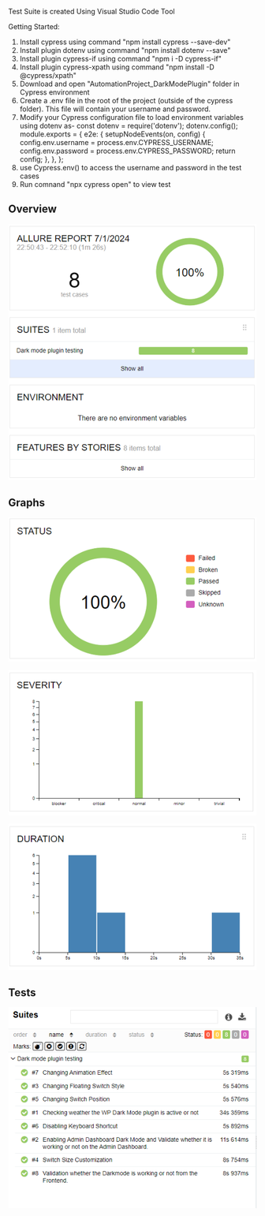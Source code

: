 Test Suite is created Using Visual Studio Code Tool

Getting Started:
1. Install cypress using command "npm install cypress --save-dev"
2. Install plugin dotenv using command "npm install dotenv --save"
3. Install plugin cypress-if using command "npm i -D cypress-if"
4. Install plugin cypress-xpath using command "npm install -D @cypress/xpath"
5. Download and open "AutomationProject_DarkModePlugin" folder in Cypress  environment
6. Create a .env file in the root of the project (outside of the cypress folder). This file will contain your username and password.
7. Modify your Cypress configuration file to load environment variables using dotenv as-
   const dotenv = require('dotenv');
   dotenv.config();
   module.exports = {
   e2e: {
      setupNodeEvents(on, config) {
         config.env.username = process.env.CYPRESS_USERNAME;
         config.env.password = process.env.CYPRESS_PASSWORD;
         return config;
   },
  },
};
9. use Cypress.env() to access the username and password in the test cases
10. Run comnand "npx cypress open" to view test

## Overview

![App Screenshot](https://github.com/Sparsha-Singha/AutomationProject_DarkModePlugin/blob/main/Image%20Gallery/Capture1.PNG)

## Graphs

![App Screenshot](https://github.com/Sparsha-Singha/AutomationProject_DarkModePlugin/blob/main/Image%20Gallery/Capture2.PNG)

![App Screenshot](https://github.com/Sparsha-Singha/AutomationProject_DarkModePlugin/blob/main/Image%20Gallery/Capture3.PNG)

![App Screenshot](https://github.com/Sparsha-Singha/AutomationProject_DarkModePlugin/blob/main/Image%20Gallery/Capture4.PNG)

## Tests

![App Screenshot](https://github.com/Sparsha-Singha/AutomationProject_DarkModePlugin/blob/main/Image%20Gallery/Capture5.PNG)
